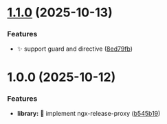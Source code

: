 # [1.1.0](https://github.com/zenkiet/ngx-feature-proxy/compare/v1.0.0...v1.1.0) (2025-10-13)

### Features

- ✨ support guard and directive ([8ed79fb](https://github.com/zenkiet/ngx-feature-proxy/commit/8ed79fbf72db183ce17b5cf209be8b989c6af6e6))

# 1.0.0 (2025-10-12)

### Features

- **library:** 🎉 implement ngx-release-proxy ([b545b19](https://github.com/zenkiet/ngx-feature-proxy/commit/b545b19d0ff8abdda7b910424cde573f3fd4bf99))
